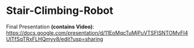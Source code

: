 # Stair-Climbing-Robot
Final Presentation **(contains Video)**: https://docs.google.com/presentation/d/11EoMqcTuMjPuVTSFISNTOMvFI4UlTfSqTRxFLHQmyy8/edit?usp=sharing
